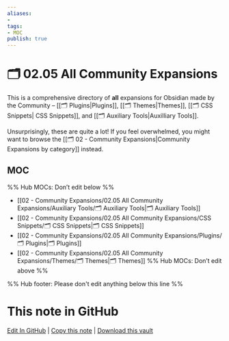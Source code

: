 ```yaml
---
aliases:
- 
tags:
- MOC
publish: true
---
```


# 🗂️ 02.05 All Community Expansions

This is a comprehensive directory of **all** expansions for Obsidian made by the Community – [[🗂️ Plugins|Plugins]], [[🗂️ Themes|Themes]], [[🗂️ CSS Snippets| CSS Snippets]], and [[🗂️ Auxiliary Tools|Auxilliary Tools]]. 

Unsurprisingly, these are quite a lot! If you feel overwhelmed, you might want to browse the [[🗂️ 02 - Community Expansions|Community Expansions by category]] instead.

## MOC

%% Hub MOCs: Don’t edit below  %%
-  [[02 - Community Expansions/02.05 All Community Expansions/Auxiliary Tools/🗂️ Auxiliary Tools|🗂️ Auxiliary Tools]]
-  [[02 - Community Expansions/02.05 All Community Expansions/CSS Snippets/🗂️ CSS Snippets|🗂️ CSS Snippets]]
-  [[02 - Community Expansions/02.05 All Community Expansions/Plugins/🗂️ Plugins|🗂️ Plugins]]
-  [[02 - Community Expansions/02.05 All Community Expansions/Themes/🗂️ Themes|🗂️ Themes]]
%% Hub MOCs: Don’t edit above  %%

%% Hub footer: Please don't edit anything below this line %%

# This note in GitHub

<span class="git-footer">[Edit In GitHub](https://github.dev/obsidian-community/obsidian-hub/blob/main/02%20-%20Community%20Expansions/02.05%20All%20Community%20Expansions/%F0%9F%97%82%EF%B8%8F%2002.05%20All%20Community%20Expansions.md "git-hub-edit-note") | [Copy this note](https://raw.githubusercontent.com/obsidian-community/obsidian-hub/main/02%20-%20Community%20Expansions/02.05%20All%20Community%20Expansions/%F0%9F%97%82%EF%B8%8F%2002.05%20All%20Community%20Expansions.md "git-hub-copy-note") | [Download this vault](https://github.com/obsidian-community/obsidian-hub/archive/refs/heads/main.zip "git-hub-download-vault") </span>
